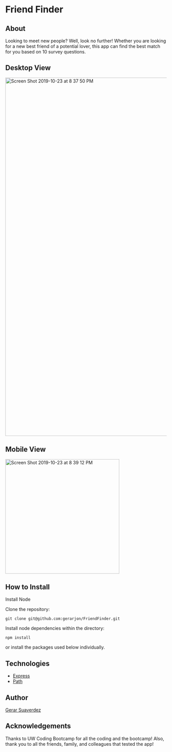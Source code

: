 # Friend Finder

## About
Looking to meet new people? Well, look no further! Whether you are looking for a new best friend of a potential lover, this app can find the best match for you based on 10 survey questions. 

## Desktop View
<img width="1114" alt="Screen Shot 2019-10-23 at 8 37 50 PM" src="https://user-images.githubusercontent.com/47680567/67451558-a49b6f80-f5d5-11e9-8f12-a5ae88c08a9a.png">

## Mobile View
<img align="center" width="356" alt="Screen Shot 2019-10-23 at 8 39 12 PM" src="https://user-images.githubusercontent.com/47680567/67451628-cf85c380-f5d5-11e9-8507-df77b0db2a6b.png">

## How to Install
Install Node

Clone the repository:
```
git clone git@github.com:gerarjon/FriendFinder.git
```
Install node dependencies within the directory: 
```
npm install
```
or install the packages used below individually.

## Technologies
* [Express](https://expressjs.com/)
* [Path](https://nodejs.org/api/path.html)

## Author
[Gerar Suaverdez](https://github.com/gerarjon)

## Acknowledgements
Thanks to UW Coding Bootcamp for all the coding and the bootcamp! Also, thank you to all the friends, family, and colleagues that tested the app!